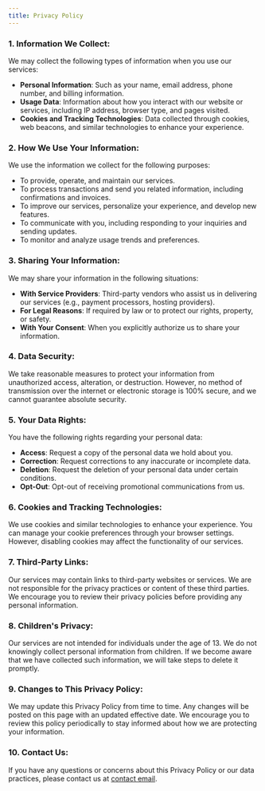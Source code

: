 ```yaml
---
title: Privacy Policy
---
```


### 1. Information We Collect:

We may collect the following types of information when you use our services:

- **Personal Information**: Such as your name, email address, phone number, and billing information.
- **Usage Data**: Information about how you interact with our website or services, including IP address, browser type, and pages visited.
- **Cookies and Tracking Technologies**: Data collected through cookies, web beacons, and similar technologies to enhance your experience.

### 2. How We Use Your Information:

We use the information we collect for the following purposes:

- To provide, operate, and maintain our services.
- To process transactions and send you related information, including confirmations and invoices.
- To improve our services, personalize your experience, and develop new features.
- To communicate with you, including responding to your inquiries and sending updates.
- To monitor and analyze usage trends and preferences.

### 3. Sharing Your Information:

We may share your information in the following situations:

- **With Service Providers**: Third-party vendors who assist us in delivering our services (e.g., payment processors, hosting providers).
- **For Legal Reasons**: If required by law or to protect our rights, property, or safety.
- **With Your Consent**: When you explicitly authorize us to share your information.

### 4. Data Security:

We take reasonable measures to protect your information from unauthorized access, alteration, or destruction. However, no method of transmission over the internet or electronic storage is 100% secure, and we cannot guarantee absolute security.

### 5. Your Data Rights:

You have the following rights regarding your personal data:

- **Access**: Request a copy of the personal data we hold about you.
- **Correction**: Request corrections to any inaccurate or incomplete data.
- **Deletion**: Request the deletion of your personal data under certain conditions.
- **Opt-Out**: Opt-out of receiving promotional communications from us.

### 6. Cookies and Tracking Technologies:

We use cookies and similar technologies to enhance your experience. You can manage your cookie preferences through your browser settings. However, disabling cookies may affect the functionality of our services.

### 7. Third-Party Links:

Our services may contain links to third-party websites or services. We are not responsible for the privacy practices or content of these third parties. We encourage you to review their privacy policies before providing any personal information.

### 8. Children's Privacy:

Our services are not intended for individuals under the age of 13. We do not knowingly collect personal information from children. If we become aware that we have collected such information, we will take steps to delete it promptly.

### 9. Changes to This Privacy Policy:

We may update this Privacy Policy from time to time. Any changes will be posted on this page with an updated effective date. We encourage you to review this policy periodically to stay informed about how we are protecting your information.

### 10. Contact Us:

If you have any questions or concerns about this Privacy Policy or our data practices, please contact us at [contact email](mailto:hello@rivor.com).
